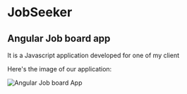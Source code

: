 # JobSeeker

## Angular Job board app
It is a Javascript application developed for one of my client



Here's the image of our application:

 
![Angular Job board App](https://github.com/Ajeet-shukla/FCC-Projects/blob/master/LocalWeatherApp/jobboardlayout.png "Angular Job board App")

